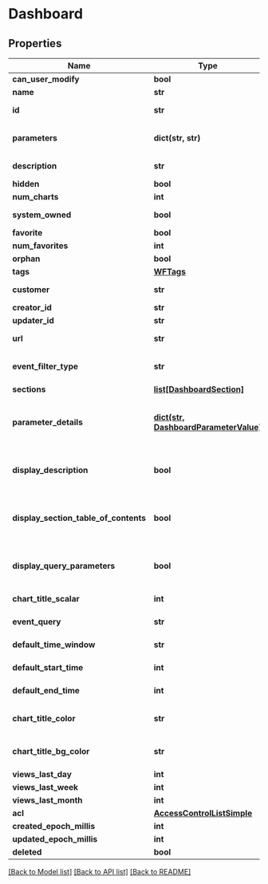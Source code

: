 # Dashboard

## Properties
Name | Type | Description | Notes
------------ | ------------- | ------------- | -------------
**can_user_modify** | **bool** |  | [optional] 
**name** | **str** | Name of the dashboard | 
**id** | **str** | Unique identifier, also URL slug, of the dashboard | 
**parameters** | **dict(str, str)** | Deprecated.  An obsolete representation of dashboard parameters | [optional] 
**description** | **str** | Human-readable description of the dashboard | [optional] 
**hidden** | **bool** |  | [optional] 
**num_charts** | **int** |  | [optional] 
**system_owned** | **bool** | Whether this dashboard is system-owned and not writeable | [optional] 
**favorite** | **bool** |  | [optional] 
**num_favorites** | **int** |  | [optional] 
**orphan** | **bool** |  | [optional] 
**tags** | [**WFTags**](WFTags.md) |  | [optional] 
**customer** | **str** | id of the customer to which this dashboard belongs | [optional] 
**creator_id** | **str** |  | [optional] 
**updater_id** | **str** |  | [optional] 
**url** | **str** | Unique identifier, also URL slug, of the dashboard | 
**event_filter_type** | **str** | How charts belonging to this dashboard should display events.  BYCHART is default if unspecified | [optional] 
**sections** | [**list[DashboardSection]**](DashboardSection.md) | Dashboard chart sections | 
**parameter_details** | [**dict(str, DashboardParameterValue)**](DashboardParameterValue.md) | The current (as of Wavefront 4.0) JSON representation of dashboard parameters.  This is a map from a parameter name to its representation | [optional] 
**display_description** | **bool** | Whether the dashboard description section is opened by default when the dashboard is shown | [optional] 
**display_section_table_of_contents** | **bool** | Whether the \&quot;pills\&quot; quick-linked the sections of the dashboard are displayed by default when the dashboard is shown | [optional] 
**display_query_parameters** | **bool** | Whether the dashboard parameters section is opened by default when the dashboard is shown | [optional] 
**chart_title_scalar** | **int** | Scale (normally 100) of chart title text size | [optional] 
**event_query** | **str** | Event query to run on dashboard charts | [optional] 
**default_time_window** | **str** | Default time window to query charts | [optional] 
**default_start_time** | **int** | Default start time in milliseconds to query charts | [optional] 
**default_end_time** | **int** | Default end time in milliseconds to query charts | [optional] 
**chart_title_color** | **str** | Text color of the chart title text are, in rgba(rvalue,gvalue,bvalue,avalue) | [optional] 
**chart_title_bg_color** | **str** | Background color of the chart title text area, in rgba(rvalue,gvalue,bvalue,avalue) | [optional] 
**views_last_day** | **int** |  | [optional] 
**views_last_week** | **int** |  | [optional] 
**views_last_month** | **int** |  | [optional] 
**acl** | [**AccessControlListSimple**](AccessControlListSimple.md) |  | [optional] 
**created_epoch_millis** | **int** |  | [optional] 
**updated_epoch_millis** | **int** |  | [optional] 
**deleted** | **bool** |  | [optional] 

[[Back to Model list]](../README.md#documentation-for-models) [[Back to API list]](../README.md#documentation-for-api-endpoints) [[Back to README]](../README.md)


